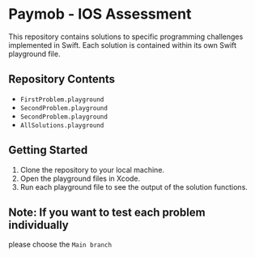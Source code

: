 # Paymob - IOS Assessment

This repository contains solutions to specific programming challenges implemented in Swift. Each solution is contained within its own Swift playground file.

## Repository Contents

- `FirstProblem.playground`
- `SecondProblem.playground`
- `SecondProblem.playground`
- `AllSolutions.playground`

## Getting Started

1. Clone the repository to your local machine.
2. Open the playground files in Xcode.
3. Run each playground file to see the output of the solution functions.

## Note: If you want to test each problem individually
 
 please choose the `Main branch`
